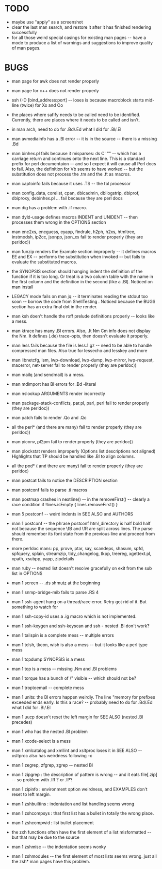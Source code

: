 #  TODO

- maybe use "apply" as a screenshot
- clear the last man search, and restore it after it has finished rendering successfully
- for all those weird special casings for existing man pages -- have a mode to produce a list of warnings and suggestions to improve quality of man pages.

# BUGS

- man page for awk does not render properly
- man page for c++ does not render properly
- ssh   (-D [bind_address:port] -- loses is because macroblock starts mid-line (twice) for Xo and Oo
- the places where safify needs to be called need to be identified.  Currently, there are places where it needs to be called and isn't.

- in man arch, need to do for .Bd/.Ed what I did for .Bl/.El

- man avmediainfo has a .Bl error -- it is in the source -- there is a missing .Bd

- man binhex.pl fails because it misparses: ds C' ""  -- which has a carriage return and continues onto the next line.  This is a standard
   prefix for perl documentaion -- and so I expect it will cause all Perl docs to fail.
   Also, the definition for Vb seems to have worked -- but the substitution does not process the .tm and the .ft as macros.
   
- man captoinfo fails because it uses .TS -- the tbl processor

- man config_data, corelist, cpan, dbicadmin, dbilogstrip, dbiprof, dbiproxy, debinhex.pl ... fail because they are perl docs

- man dig has a problem with  .if  macro.

- man dyld-usage defines macros INDENT and UNIDENT -- then processes them wrong in the OPTIONS section

- man enc2xs, encguess, eyapp, findrule, h2ph, h2xs, htmltree, instmodsh, ip2cc, jsonpp, json_xs fail to render properly (they are perldoc))

- man funzip renders the Example section improperly -- it defines macros  EE  and    EX -- performs the substitution when invoked -- but fails to evaluate the substituted macros.

- the SYNOPSIS section should hanging indent the definition of the function if it is too long.  Or treat is a two column table with the name in the first column and the definition in the second (like a .Bl).  Noticed on man install

- LEGACY mode fails on man jq -- it terminates reading the stdout too soon -- borrow the code from ShellTesting .  Noticed because the BUGS section has an extra final dot in the render.

- man ksh doen't handle the roff prelude definitions properly -- looks like a mess.

- man ktrace has many .Bl errors.  Also,  .It Nm Cm info  does not display the Nm.  It defines (.de) trace-opts, then doesn't evaluate it properly.

- man less fails because the file is less.1.gz -- need to be able to handle compressed man files.  Also true for lessecho and lesskey and more

- man libnetcfg, lsm, lwp-download, lwp-dump, lwp-mirror, lwp-request, macerror, net-server fail to render properly (they are perldoc))

- man mailq (and sendmail) is a mess.

- man mdimport has Bl errors for  .Bd -literal

- man nslookup    ARGUMENTS render incorrectly

- man package-stack-conflicts, par.pl, parl, perl fail to render properly (they are perldoc))

- man patch  fails to render  .Qo and .Qc

- all the perl\* (and there are many) fail to render properly (they are perldoc))

- man piconv, pl2pm fail to render properly (they are perldoc))

- man plockstat renders improperly (Options list descriptions not aligned)  Highlights that TP should be handled like .Bl to align columns. 

- all the pod\* ( and there are many) fail to render properly (they are perldoc)

- man postcat fails to notice the DESCRIPTION section 

- man postconf fails to parse  .ti   macros

- man postmap crashes in nextline() -- in the removeFirst() -- clearly a race condition 
            if !lines.isEmpty { lines.removeFirst() }
 
- man 5 postconf -- weird indents in SEE ALSO and AUTHORS

- man 1 postconf -- the phrase        postconf html_directory    is half bold half not because the sequence \fB and \fR are split across lines.
     The parse should remember its font state from the previous line and proceed from there.

- more perldoc mans:  pp, prove, ptar, say, scandeps, shasum, spfd, spfquery, splain, streamzip, tidy_changelog, tkpp, treereg, xgettext.pl, xpath, xsubpp, yapp, zipdetails

- man ruby -- nested list doesn't resolve gracefully on exit from the sub 
    list in OPTIONS

- man 1 screen -- .ds shmutz at the beginning

- man 1 snmp-bridge-mib  fails to parse  .RS 4 

- man 1 ssh-agent hung on a thread/race error.  Retry got rid of it.  But something to watch for

- man 1 ssh-copy-id  uses a .ig macro which is not implemented.

- man 1 ssh-keygen and ssh-keyscan and ssh - nested .Bl don't work?

- man 1 tailspin is a complete mess -- multiple errors

- man 1 tclsh, tkcon, wish  is also a mess -- but it looks like a perl type mess

- man 1 tcpdump SYNOPSIS is a mess

- man 1 top is a mess -- missing .Nm and .Bl problems

- man 1 torque has a bunch of /" visible -- which should not be?

- man 1 troptoemail -- complete mess

- man 1 units:  the Bl errors happen weirdly.  The line "memory for prefixes exceeded ends early.  Is this a race? -- probably need to do for .Bd/.Ed  what I did for .Bl/.El

- man 1 uucp doesn't reset the left margin for SEE ALSO (nested .Bl precedes)

- man 1 who has the nested .Bl problem

- man 1 xcode-select is a mess

- man 1 xmlcatalog and xmllint and xsltproc  loses it in SEE ALSO  -- xsltproc also has weirdness following -o

- man 1 zegrep, zfgrep, zgrep -- nested Bl

- man 1 zipgrep : the description of   pattern   is wrong -- and it eats file[.zip] -- so problem with .IR ?  or .IP?

- man 1 zipinfo : environment option weirdness, and EXAMPLES don't reset to left margin.

- man 1 zshbuiltins : indentation and list handling seems wrong

- man 1 zshcompsys : that first list has a bullet in totally the wrong place.

- man 1 zshcompwid : list bullet placement 

- the zxh functions often have the first element of a list misformatted -- but that may be due to the source 

- man 1 zshmisc -- the indentation seems wonky

- man 1 zshmodules -- the first element of most lists seems wrong. just all the zsh\* man pages have this problem.
